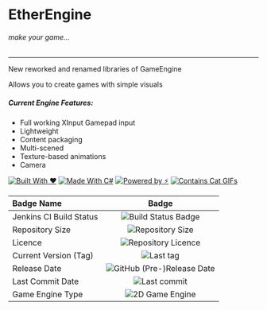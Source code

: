 # EtherEngine
###### _make your game..._

-------
New reworked and renamed libraries of GameEngine

Allows you to create games with simple visuals

##### Current Engine Features:
* Full working XInput Gamepad input
* Lightweight
* Content packaging
* Multi-scened
* Texture-based animations
* Camera

[![Built With ❤](https://forthebadge.com/images/badges/built-with-love.svg)](https://forthebadge.com) [![Made With C#](https://forthebadge.com/images/badges/made-with-c-sharp.svg)](https://forthebadge.com) [![Powered by ⚡](https://forthebadge.com/images/badges/powered-by-electricity.svg)](https://forthebadge.com) [![Contains Cat GIFs](https://forthebadge.com/images/badges/contains-cat-gifs.svg)](https://forthebadge.com)

| Badge Name              | Badge                                                                                                     |
|:------------------------|:---------------------------------------------------------------------------------------------------------:|
| Jenkins CI Build Status | ![Build Status Badge](http://craftersmine-ci.ddns.net/job/EtherEngine/badge/icon)                         |
| Repository Size         | ![Repository Size](https://img.shields.io/github/repo-size/craftersmine/EtherEngine.svg)                  |
| Licence                 | ![Repository Licence](https://img.shields.io/github/license/craftersmine/EtherEngine.svg)                 |
| Current Version (Tag)   | ![Last tag](https://img.shields.io/github/tag/craftersmine/EtherEngine.svg)                               |
| Release Date            | ![GitHub (Pre-)Release Date](https://img.shields.io/github/release-date-pre/craftersmine/EtherEngine.svg) |
| Last Commit Date        | ![Last commit](https://img.shields.io/github/last-commit/craftersmine/EtherEngine.svg)                    |
| Game Engine Type        | ![2D Game Engine](https://img.shields.io/badge/game%20engine-2D-green.svg)                 	              |
